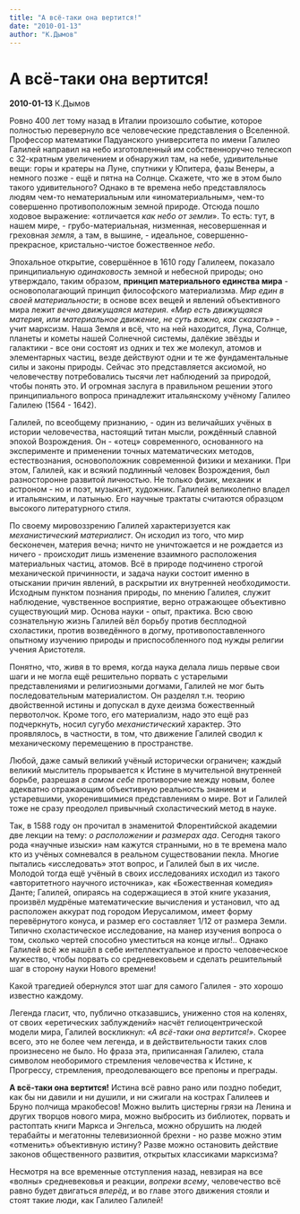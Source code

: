```yaml
---
title: "А всё-таки она вертится!"
date: "2010-01-13"
author: "К.Дымов"
---
```


# А всё-таки она вертится!

**2010-01-13** К.Дымов

Ровно 400 лет тому назад в Италии произошло событие, которое полностью перевернуло все человеческие представления о Вселенной. Профессор математики Падуанского университета по имени Галилео Галилей направил на небо изготовленный им собственноручно телескоп с 32-кратным увеличением и обнаружил там, на небе, удивительные вещи: горы и кратеры на Луне, спутники у Юпитера, фазы Венеры, а немного позже - ещё и пятна на Солнце. Скажете, что же в этом было такого удивительного? Однако в те времена небо представлялось людям чем-то нематериальным или «иноматериальным», чем-то совершенно противоположным земной природе. Отсюда пошло ходовое выражение: «отличается *как небо от земли*». То есть: тут, в нашем мире, - грубо-материальная, низменная, несовершенная и греховная *земля*, а там, в вышине, - идеальное, совершенно-прекрасное, кристально-чистое божественное *небо*.

Эпохальное открытие, совершённое в 1610 году Галилеем, показало принципиальную *одинаковость* земной и небесной природы; оно утверждало, таким образом, **принцип материального единства мира** - основополагающий принцип философского материализма. *Мир един в своей материальности*; в основе всех вещей и явлений объективного мира лежит *вечно движущаяся материя*. *«Мир есть движущаяся материя, или материальное движение, не суть важно, как сказать»* - учит марксизм. Наша Земля и всё, что на ней находится, Луна, Солнце, планеты и кометы нашей Солнечной системы, далёкие звёзды и галактики - все они состоят из одних и тех же молекул, атомов и элементарных частиц, везде действуют одни и те же фундаментальные силы и законы природы. Сейчас это представляется аксиомой, но человечеству потребовались тысячи лет наблюдений за природой, чтобы понять это. И огромная заслуга в правильном решении этого принципиального вопроса принадлежит итальянскому учёному Галилео Галилею (1564 - 1642).

Галилей, по всеобщему признанию, - один из величайших учёных в истории человечества, настоящий титан мысли, рождённый славной эпохой Возрождения. Он - «отец» современного, основанного на эксперименте и применении точных математических методов, естествознания, основоположник современной физики и механики. При этом, Галилей, как и всякий подлинный человек Возрождения, был разносторонне развитой личностью. Не только физик, механик и астроном - но и поэт, музыкант, художник. Галилей великолепно владел и итальянским, и латынью. Его научные трактаты считаются образцом высокого литературного стиля.

По своему мировоззрению Галилей характеризуется как *механистический материалист*. Он исходил из того, что мир бесконечен, материя вечна; ничто не уничтожается и не рождается из ничего - происходит лишь изменение взаимного расположения материальных частиц, атомов. Всё в природе подчинено строгой механической причинности, и задача науки состоит именно в отыскании причин явлений, в раскрытии их внутренней необходимости. Исходным пунктом познания природы, по мнению Галилея, служит наблюдение, чувственное восприятие, верно отражающее объективно существующий мир. Основа науки - опыт, практика. Всю свою сознательную жизнь Галилей вёл борьбу против бесплодной схоластики, против возведённого в догму, противопоставленного опытному изучению природы и приспособленного под нужды религии учения Аристотеля.

Понятно, что, живя в то время, когда наука делала лишь первые свои шаги и не могла ещё решительно порвать с устарелыми представлениями и религиозными догмами, Галилей не мог быть последовательным материалистом. Он разделял т.н. теорию двойственной истины и допускал в духе деизма божественный первотолчок. Кроме того, его материализм, надо это ещё раз подчеркнуть, носил сугубо *механистический* характер. Это проявлялось, в частности, в том, что движение Галилей сводил к механическому перемещению в пространстве.

Любой, даже самый великий учёный исторически ограничен; каждый великий мыслитель прорывается к Истине в мучительной внутренней борьбе, разрешая *в самом себе* противоречие между новым, более адекватно отражающим объективную реальность знанием и устаревшими, укоренившимися представлениям о мире. Вот и Галилей тоже не сразу преодолел привычный схоластический метод в науке.

Так, в 1588 году он прочитал в знаменитой Флорентийской академии две лекции на тему: *о расположении и размерах ада*. Сегодня такого рода «научные изыски» нам кажутся странными, но в те времена мало кто из учёных сомневался в реальном существовании пекла. Многие пытались «исследовать» этот вопрос, и Галилей был в их числе. Молодой тогда ещё учёный в своих исследованиях исходил из такого «авторитетного научного источника», как «Божественная комедия» Данте; Галилей, опираясь на содержащиеся в этой книге указания, произвёл мудрёные математические вычисления и установил, что ад расположен аккурат под городом Иерусалимом, имеет форму перевёрнутого конуса, и размер его составляет 1/12 от размера Земли. Типично схоластическое исследование, на манер изучения вопроса о том, сколько чертей способно уместиться на конце иглы!.. Однако Галилей всё же нашёл в себе интеллектуальное и просто человеческое мужество, чтобы порвать со средневековьем и сделать решительный шаг в сторону науки Нового времени!

Какой трагедией обернулся этот шаг для самого Галилея - это хорошо известно каждому.

Легенда гласит, что, публично отказавшись, униженно стоя на коленях, от своих «еретических заблуждений» насчёт гелиоцентрической модели мира, Галилей воскликнул: *«А всё-таки она вертится!»*. Скорее всего, это не более чем легенда, и в действительности таких слов произнесено не было. Но фраза эта, приписанная Галилею, стала символом необоримого стремления человечества к Истине, к Прогрессу, стремления, преодолевающего все препоны и преграды.

**А всё-таки она вертится!** Истина всё равно рано или поздно победит, как бы ни давили и ни душили, и ни сжигали на кострах Галилеев и Бруно полчища мракобесов! Можно вылить цистерны грязи на Ленина и других творцов нового мира, можно выбросить из библиотек, порвать и растоптать книги Маркса и Энгельса, можно обрушить на людей терабайты и мегатонны телевизионной брехни - но разве можно этим «отменить» объективную истину? Разве можно остановить действие законов общественного развития, открытых классиками марксизма?

Несмотря на все временные отступления назад, невзирая на все «волны» средневековья и реакции, *вопреки всему*, человечество всё равно будет двигаться *вперёд*, и во главе этого движения стояли и стоят такие люди, как Галилео Галилей!